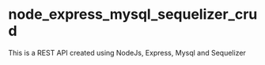# node_express_mysql_sequelizer_crud

This is a REST API created using NodeJs, Express, Mysql and Sequelizer 
